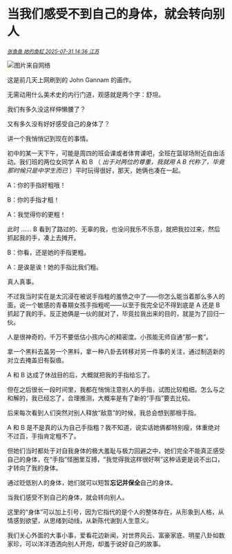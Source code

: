 # 当我们感受不到自己的身体，就会转向别人

<sup>*[张鱼鱼 她的鱼缸 2025-07-31 14:36 江苏](https://mp.weixin.qq.com/s/2I6zOMN1ggS0f2kwe9K6-w)*</sup>

![图片来自网络](mmexport52f84d0609c6cf5bb8e711ce5ecb4cbe_1754389520008.jpeg)

这是前几天上网刷到的 John Gannam 的画作。

无需动用什么美术史的内行门道，观感就是两个字：舒坦。

我们有多久没这样伸懒腰了？

又有多久没有好好感受自己的身体了？

讲一个我悄悄记到现在的事情。

初中的某一天下午，可能是周四的班会课或者体育课吧，全班在篮球场附近自由活动。我们班的两位女同学 A 和 B （ *出于对两位的尊重，我就用 A B 代称了，毕竟那时候只是中学生而已* ）平时玩得很好，那天，她俩也凑在一起。

A：你的手指好粗哦！

B：你的手指才粗！

A：我觉得你的更粗！

此时 …… B 看到了路过的、无辜的我，也没问我乐不乐意，就把我拉过来，然后抓起我的手，凑上去摊开。

B：你看，还是她的手指更粗。

A：是诶是诶！她的手指比我们粗。

真人真事。

不过我当时实在是太沉浸在被说手指粗的羞愤之中了——你怎么能当着那么多人的面，说一个敏感的青春期女孩手指粗呢——以至于我完全记不得到底是 A 还是 B 抓起了我的手。反正她俩是一伙的就对了，毕竟拉我出来的目的，就是为了回归一伙。

人是很神奇的，千万不要低估小孩内心的精密度。小孩能无师自通“那一套”。

拿一个黑料去盖另一个黑料，拿一种八卦去转移对另一件事的关注，通过制造新的对立去掩盖旧有裂痕。

A 和 B 达成了休战目的后，大概就把我的手指给忘了。

但在之后很长一段时间里，我都在悄悄注意别人的手指，试图比较粗细。怎么与之和解的，我已经忘了，合理推测，大概率是有了新的“手指”要去比较。

后来每次看到人们突然对别人释放“敌意”的时候，我总会想到那根手指。

A 和 B 是不是真的认为自己手指粗？我不知道，说实话她俩都特别瘦，体重绝对不过百，手指肯定粗不了。

但她们当时都处于对自我身体的极大羞耻与极力回避之中，她们完全不能真正感受自己的身体，在“手指”怪圈里互搏，“我觉得我这样很好啊”这种话更是说不出口，才转向了我的身体。

通过贬低别人的身体，她们就可以短暂**忘记并保全**自己的身体。

当我们感受不到自己的身体，就会转向别人。

这里的“身体”可以加上引号，因为它指代的是个人的整体存在，从形象到人格，从情感到欲望，从思绪到动线，从新陈代谢到人生意义。

我们关心外面的大事小事，爱看花边新闻，对世界风云、富豪家底、明星八卦如数家珍，可以洋洋洒洒向别人开炮，却羞于说好自己的故事。

